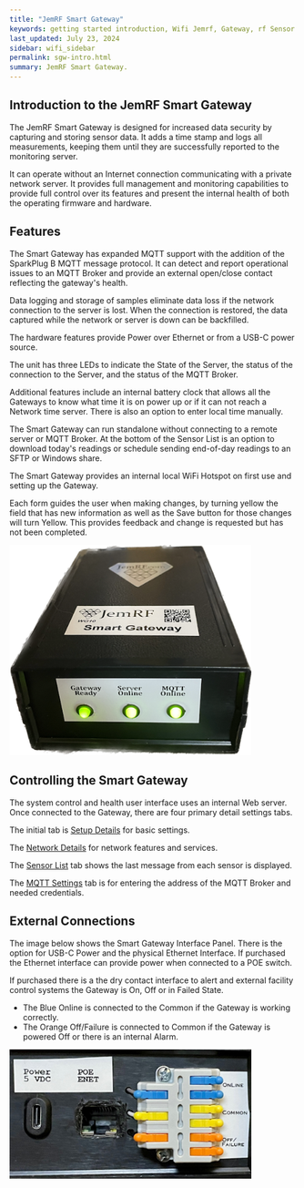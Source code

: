 ```yaml
---
title: "JemRF Smart Gateway"
keywords: getting started introduction, Wifi Jemrf, Gateway, rf Sensor
last_updated: July 23, 2024
sidebar: wifi_sidebar
permalink: sgw-intro.html
summary: JemRF Smart Gateway.
---
```


## Introduction to the JemRF Smart Gateway

The JemRF Smart Gateway is designed for increased data security by capturing and storing sensor data. It adds a time stamp and logs all measurements, keeping them until they are successfully reported to the monitoring server.

It can operate without an Internet connection communicating with a private network server. It provides full management and monitoring capabilities to provide full control over its features and present the internal health of both the operating firmware and hardware.

## Features
The Smart Gateway has expanded MQTT support with the addition of the SparkPlug B MQTT message protocol. It can detect and report operational issues to an MQTT Broker and provide an external open/close contact reflecting the gateway's health.

Data logging and storage of samples eliminate data loss if the network connection to the server is lost. When the connection is restored, the data captured while the network or server is down can be backfilled.

The hardware features provide Power over Ethernet or from a USB-C power source.

The unit has three LEDs to indicate the State of the Server, the status of the connection to the Server, and the status of the MQTT Broker.

Additional features include an internal battery clock that allows all the Gateways to know what time it is on power up or if it can not reach a Network time server. There is also an option to enter local time manually.

The Smart Gateway can run standalone without connecting to a remote server or MQTT Broker. At the bottom of the Sensor List is an option to download today's readings or schedule sending end-of-day readings to an SFTP or Windows share.

The Smart Gateway provides an internal local WiFi Hotspot on first use and setting up the Gateway.

Each form guides the user when making changes, by turning yellow the field that has new information as well as the Save button for those changes will turn Yellow. This provides feedback and change is requested but has not been completed.

<img src="images/sgw-frontview.png" width="425"/>

## Controlling the Smart Gateway
The system control and health user interface uses an internal Web server. Once connected to the Gateway, there are four primary detail settings tabs.

The initial tab is [Setup Details](/sgw-setup.html) for basic settings.

The [Network Details](/sgw-network.html)  for network features and services.

The [Sensor List](/sgw-sensorlist.html)  tab shows the last message from each sensor is displayed.

The [MQTT Settings](/sgw-mqtt.html)  tab is for entering the address of the MQTT Broker and needed credentials.

## External Connections
The image below shows the Smart Gateway Interface Panel.
There is the option for USB-C Power and the physical Ethernet Interface.
If purchased the Ethernet interface can provide power when connected to a POE switch.

If purchased there is a the dry contact interface to alert and external facility control systems the Gateway is On, Off or in Failed State.
- The Blue Online is connected to the Common if the Gateway is working correctly.
- The Orange Off/Failure is connected to Common if the Gateway is powered Off or there is an internal Alarm.

<img src="images/sgw-interface.png" width="425"/>


